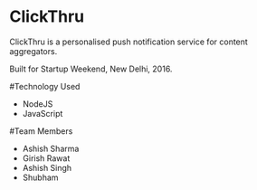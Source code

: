 # ClickThru
ClickThru is a personalised push notification service for content aggregators. 

Built for Startup Weekend, New Delhi, 2016.

#Technology Used
<ul>
  <li>NodeJS</li>
  <li>JavaScript</li>
</ul>

#Team Members
<ul>
  <li>Ashish Sharma</li>
  <li>Girish Rawat</li>
  <li>Ashish Singh</li>
  <li>Shubham </li>
</ul>


